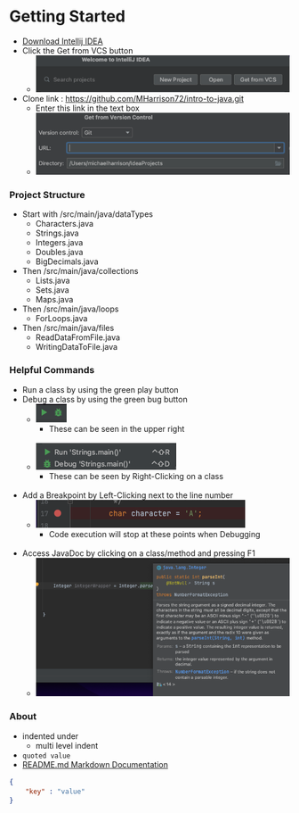 # Getting Started
* [Download Intellij IDEA](https://www.jetbrains.com/idea/download)
* Click the Get from VCS button
  * ![img.png](get-from-vcs.png)
* Clone link : https://github.com/MHarrison72/intro-to-java.git
  * Enter this link in the text box
  * ![img_1.png](get-from-version-control-enter-url.png)

### Project Structure
* Start with /src/main/java/dataTypes
  * Characters.java
  * Strings.java
  * Integers.java
  * Doubles.java
  * BigDecimals.java
* Then /src/main/java/collections
  * Lists.java
  * Sets.java
  * Maps.java
* Then /src/main/java/loops
  * ForLoops.java
* Then /src/main/java/files
  * ReadDataFromFile.java
  * WritingDataToFile.java

### Helpful Commands
* Run a class by using the green play button
* Debug a class by using the green bug button
  * ![img.png](run-debug-buttons.png)
    * These can be seen in the upper right
      <br/><br/>
  * ![img.png](run-debug-right-click.png)
    * These can be seen by Right-Clicking on a class
    <br/><br/>
* Add a Breakpoint by Left-Clicking next to the line number
  * ![img.png](set-breakpoint.png)
    * Code execution will stop at these points when Debugging
      <br/><br/>
* Access JavaDoc by clicking on a class/method and pressing F1
  * ![img.png](javaDocExample.png)

### About
* indented under
  * multi level indent
* `quoted value`
* [README.md Markdown Documentation](https://www.jetbrains.com/help/idea/markdown.html)
```json
{
    "key" : "value"
}
```